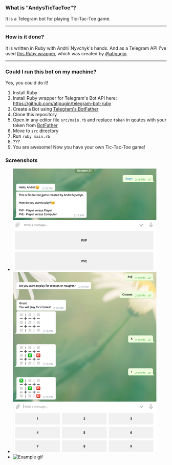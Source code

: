 ### What is "AndysTicTacToe"?

It is a Telegram bot for playing Tic-Tac-Toe game.

---

### How is it done?

It is written in Ruby with Andrii Nyvchyk's hands. And as a Telegram API I've used [this Ruby wrapper](https://github.com/atipugin/telegram-bot-ruby), which was created by [@atipugin](https://github.com/atipugin).

---

### Could I run this bot on my machine?

Yes, you could do it!

1. Install Ruby
1. Install Ruby wrapper for Telegram's Bot API here: https://github.com/atipugin/telegram-bot-ruby
1. Create a Bot using [Telegram's BotFather](https://t.me/botfather)
1. Clone this repository
1. Open in any editor file `src/main.rb` and replace `token` in qoutes with your token from [BotFather](https://t.me/botfather)
1. Move to `src` directory
1. Run `ruby main.rb`
1. ???
1. You are awesome! Now you have your own Tic-Tac-Toe game!

### Screenshots
* <img src="resources/example1.png" alt="Example screenshot 1" width="448" height="320">
* <img src="resources/example2.png" alt="Example screenshot 2" width="448" height="566">
* <img src="resources/example.gif" alt="Example gif" width="432" height="768">
